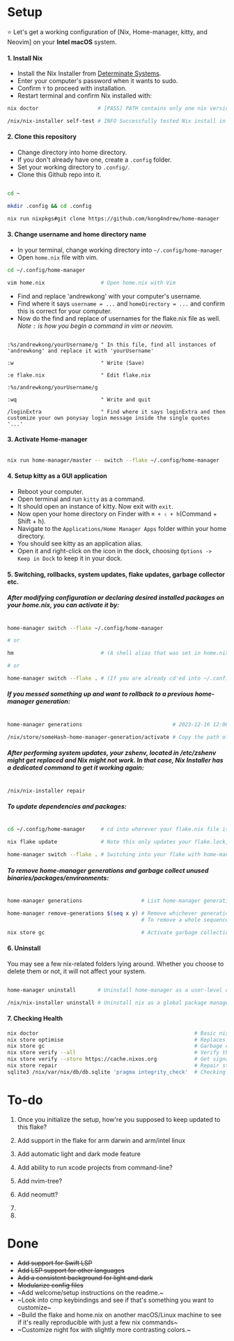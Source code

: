 # Setup

⭐ Let's get a working configuration of [Nix, Home-manager, kitty, and Neovim] on your **Intel macOS** system.

#### 1. Install Nix

- Install the Nix Installer from [Determinate Systems](https://https://zero-to-nix.com/start/install).<br>
- Enter your computer's password when it wants to sudo.<br>
- Confirm `Y` to proceed with installation.<br>
- Restart terminal and confirm Nix installed with:<br>

```bash
nix doctor                   # [PASS] PATH contains only one nix version...

/nix/nix-installer self-test # INFO Successfully tested Nix install in all discovered shells. shells=["sh", "bash", "zsh"]
```

#### 2. Clone this repository

- Change directory into home directory.<br>
- If you don't already have one, create a `.config` folder.<br>
- Set your working directory to `.config/`.<br>
- Clone this Github repo into it.

```bash

cd ~

mkdir .config && cd .config

nix run nixpkgs#git clone https://github.com/kong4ndrew/home-manager

```

#### 3. Change username and home directory name

- In your terminal, change working directory into `~/.config/home-manager`<br>
- Open `home.nix` file with vim.<br>

```bash
cd ~/.config/home-manager

vim home.nix                  # Open home.nix with Vim

```

- Find and replace 'andrewkong' with your computer's username.<br>
- Find where it says `username = ...` and `homeDirectory = ...` and confirm this is correct for your computer.<br>
- Now do the find and replace of usernames for the flake.nix file as well.<br>
*Note `:` is how you begin a command in vim or neovim.*

```vim

:%s/andrewkong/yourUsername/g " In this file, find all instances of 'andrewkong' and replace it with 'yourUsername'

:w                            " Write (Save)

:e flake.nix                  " Edit flake.nix

:%s/andrewkong/yourUsername/g 

:wq                           " Write and quit

/loginExtra                   " Find where it says loginExtra and then customize your own ponysay login message inside the single quotes '...'

```

#### 3. Activate Home-manager

```bash

nix run home-manager/master -- switch --flake ~/.config/home-manager

```

#### 4. Setup kitty as a GUI application

- Reboot your computer.<br>
- Open terminal and run `kitty` as a command.<br>
- It should open an instance of kitty. Now exit with `exit`.<br>
- Now open your home directory on Finder with `⌘ + ⇧ + h`(Command + Shift + h).<br>
- Navigate to the `Applications/Home Manager Apps` folder within your home directory.<br>
- You should see kitty as an application alias.<br>
- Open it and right-click on the icon in the dock, choosing `Options -> Keep in Dock` to keep it in your dock.

#### 5. Switching, rollbacks, system updates, flake updates, garbage collector etc.

##### After modifying configuration or declaring desired installed packages on your home.nix, you can activate it by:

```bash

home-manager switch --flake ~/.config/home-manager

# or

hm                            # (A shell alias that was set in home.nix)

# or 

home-manager switch --flake . # (If you are already cd'ed into ~/.config/home-manager)

```


##### If you messed something up and want to rollback to a previous home-manager generation:

```bash

home-manager generations                             # 2023-12-16 12:00 : id 1 --> /nix/store/someHash-home-manager-generation

/nix/store/someHash-home-manager-generation/activate # Copy the path of the generation you want to rollback to and append 'activate'.

```

##### After performing system updates, your zshenv, located in /etc/zshenv might get replaced and Nix might not work. In that case, Nix Installer has a dedicated command to get it working again: 

```bash

/nix/nix-installer repair

```
##### To update dependencies and packages:

```bash

cd ~/.config/home-manager     # cd into wherever your flake.nix file is

nix flake update              # Note this only updates your flake.lock, but will NOT activate it

home-manager switch --flake . # Switching into your flake with home-manager will activate it

```
##### To remove home-manager generations and garbage collect unused binaries/packages/environments:

```bash

home-manager generations                   # List home-manager generations

home-manager remove-generations $(seq x y) # Remove whichever generations you want. 
                                           # To remove a whole sequence of generations from 'x' to 'y', replace x and y to select desired range.

nix store gc                               # Activate garbage collection on your current Nix store.

```


#### 6. Uninstall

You may see a few nix-related folders lying around. 
Whether you choose to delete them or not, it will not affect your system.

```bash

home-manager uninstall       # Uninstall home-manager as a user-level config/package manager

/nix/nix-installer uninstall # Uninstall nix as a global package manager

```

#### 7. Checking Health

```bash
nix doctor                                                  # Basic nix installation check
nix store optimise                                          # Replaces identical files in the store with hard links to a single instance
nix store gc                                                # Garbage collect unused paths. Do this **before** removing generations in HM?
nix store verify --all                                      # Verify the integrity of store paths
nix store verify --store https://cache.nixos.org            # Get signatures from binary cache for untrusted paths
nix store repair                                            # Repair store paths
sqlite3 /nix/var/nix/db/db.sqlite 'pragma integrity_check'  # Checking the database through sqlite
```

# To-do

1. Once you initialize the setup, how're you supposed to keep updated to this flake?

2. Add support in the flake for arm darwin and arm/intel linux

3. Add automatic light and dark mode feature

5. Add ability to run xcode projects from command-line?

7. Add nvim-tree?
  
4. Add neomutt?

6. 

8. 

# Done

- ~~Add support for Swift LSP~~
- ~~Add LSP support for other languages~~
- ~~Add a consistent background for light and dark~~
- ~~Modularize config files~~
- ~Add welcome/setup instructions on the readme.~
- ~Look into cmp keybindings and see if that's something you want to customize~
- ~Build the flake and home.nix on another macOS/Linux machine to see if it's really reproducible with just a few nix commands~
- ~Customize night fox with slightly more contrasting colors.~
